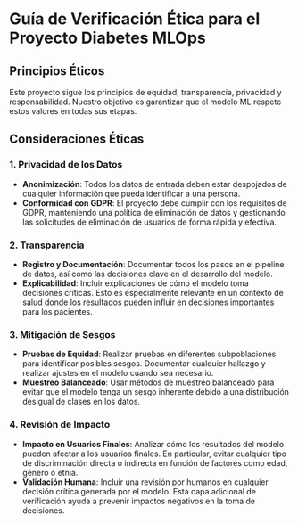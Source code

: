 # Guía de Verificación Ética para el Proyecto Diabetes MLOps

## Principios Éticos
Este proyecto sigue los principios de equidad, transparencia, privacidad y responsabilidad. Nuestro objetivo es garantizar que el modelo ML respete estos valores en todas sus etapas.

## Consideraciones Éticas
### 1. Privacidad de los Datos
- **Anonimización**: Todos los datos de entrada deben estar despojados de cualquier información que pueda identificar a una persona.
- **Conformidad con GDPR**: El proyecto debe cumplir con los requisitos de GDPR, manteniendo una política de eliminación de datos y gestionando las solicitudes de eliminación de usuarios de forma rápida y efectiva.

### 2. Transparencia
- **Registro y Documentación**: Documentar todos los pasos en el pipeline de datos, así como las decisiones clave en el desarrollo del modelo.
- **Explicabilidad**: Incluir explicaciones de cómo el modelo toma decisiones críticas. Esto es especialmente relevante en un contexto de salud donde los resultados pueden influir en decisiones importantes para los pacientes.

### 3. Mitigación de Sesgos
- **Pruebas de Equidad**: Realizar pruebas en diferentes subpoblaciones para identificar posibles sesgos. Documentar cualquier hallazgo y realizar ajustes en el modelo cuando sea necesario.
- **Muestreo Balanceado**: Usar métodos de muestreo balanceado para evitar que el modelo tenga un sesgo inherente debido a una distribución desigual de clases en los datos.

### 4. Revisión de Impacto
- **Impacto en Usuarios Finales**: Analizar cómo los resultados del modelo pueden afectar a los usuarios finales. En particular, evitar cualquier tipo de discriminación directa o indirecta en función de factores como edad, género o etnia.
- **Validación Humana**: Incluir una revisión por humanos en cualquier decisión crítica generada por el modelo. Esta capa adicional de verificación ayuda a prevenir impactos negativos en la toma de decisiones.
